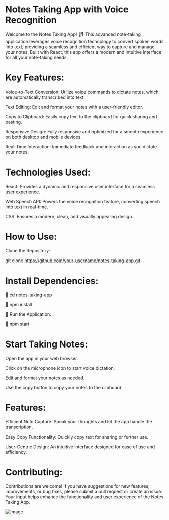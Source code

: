 # Notes Taking App with Voice Recognition
Welcome to the Notes Taking App! 📝🎙️ This advanced note-taking application leverages voice recognition technology to convert spoken words into text, providing a seamless and efficient way to capture and manage your notes. Built with React, this app offers a modern and intuitive interface for all your note-taking needs.

# Key Features:
Voice-to-Text Conversion: Utilize voice commands to dictate notes, which are automatically transcribed into text.

Text Editing: Edit and format your notes with a user-friendly editor.

Copy to Clipboard: Easily copy text to the clipboard for quick sharing and pasting.

Responsive Design: Fully responsive and optimized for a smooth experience on both desktop and mobile devices.

Real-Time Interaction: Immediate feedback and interaction as you dictate your notes.

# Technologies Used:
React: Provides a dynamic and responsive user interface for a seamless user experience.

Web Speech API: Powers the voice recognition feature, converting speech into text in real-time.

CSS: Ensures a modern, clean, and visually appealing design.

# How to Use:

Clone the Repository:

git clone https://github.com/your-username/notes-taking-app.git

# Install Dependencies:

🔰 cd notes-taking-app

🔰 npm install

🔰 Run the Application:

🔰 npm start

# Start Taking Notes:
Open the app in your web browser.

Click on the microphone icon to start voice dictation.

Edit and format your notes as needed.

Use the copy button to copy your notes to the clipboard.

# Features:
Efficient Note Capture: Speak your thoughts and let the app handle the transcription.

Easy Copy Functionality: Quickly copy text for sharing or further use.

User-Centric Design: An intuitive interface designed for ease of use and efficiency.

# Contributing:
Contributions are welcome! If you have suggestions for new features, improvements, or bug fixes, please submit a pull request or create an issue. Your input helps enhance the functionality and user experience of the Notes Taking App.

![image](https://github.com/user-attachments/assets/681ab538-4fef-4e24-914a-5145941ecff7)
